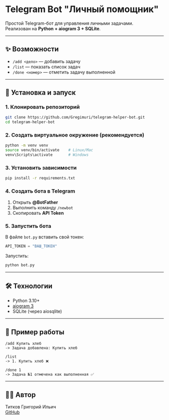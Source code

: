 # Telegram Bot "Личный помощник"

Простой Telegram-бот для управления личными задачами.  
Реализован на **Python + aiogram 3 + SQLite**.  

---

## ✨ Возможности
- `/add <дело>` — добавить задачу  
- `/list` — показать список задач  
- `/done <номер>` — отметить задачу выполненной  

---

## 🚀 Установка и запуск

### 1. Клонировать репозиторий

```bash
git clone https://github.com/Gregimuri/telegram-helper-bot.git
cd telegram-helper-bot
```

### 2. Создать виртуальное окружение (рекомендуется)

```bash
python -m venv venv
source venv/bin/activate    # Linux/Mac
venv\Scripts\activate       # Windows
```

### 3. Установить зависимости

```bash
pip install -r requirements.txt
```

### 4. Создать бота в Telegram

1. Открыть **@BotFather**  
2. Выполнить команду `/newbot`  
3. Скопировать **API Token**  

### 5. Запустить бота

В файле `bot.py` вставить свой токен:

```python
API_TOKEN = "ВАШ_ТОКЕН"
```

Запустить:

```bash
python bot.py
```

---

## 🛠 Технологии
- Python 3.10+  
- [aiogram 3](https://docs.aiogram.dev/)  
- SQLite (через aiosqlite)  

---

## 📸 Пример работы

```
/add Купить хлеб  
-> Задача добавлена: Купить хлеб  

/list  
-> 1. Купить хлеб ❌  

/done 1  
-> Задача №1 отмечена как выполненная ✅
```

---

## 👨‍💻 Автор

Титков Григорий Ильич  
[GitHub](https://github.com/Gregimuri)  
